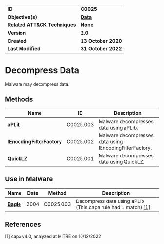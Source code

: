 <table>
<tr>
<td><b>ID</b></td>
<td><b>C0025</b></td>
</tr>
<tr>
<td><b>Objective(s)</b></td>
<td><b><a href="../data">Data</a></b></td>
</tr>
<tr>
<td><b>Related ATT&CK Techniques</b></td>
<td><b>None</b></td>
</tr>
<tr>
<td><b>Version</b></td>
<td><b>2.0</b></td>
</tr>
<tr>
<td><b>Created</b></td>
<td><b>13 October 2020</b></td>
</tr>
<tr>
<td><b>Last Modified</b></td>
<td><b>31 October 2022</b></td>
</tr>
</table>


# Decompress Data

Malware may decompress data.

## Methods

|Name|ID|Description|
|---|---|---|
|**aPLib**|C0025.003|Malware decompresses data using aPLib.|
|**IEncodingFilterFactory**|C0025.002|Malware decompresses data using IEncodingFilterFactory.|
|**QuickLZ**|C0025.001|Malware decompresses data using QuickLZ.|

## Use in Malware

|Name|Date|Method|Description|
|---|---|---|---|
|[**Bagle**](../xample-malware/bagle.md)|2004|C0025.003|Decompress data using aPLib (This capa rule had 1 match) [[1]](#1) |

## References

<a name="1">[1]</a> capa v4.0, analyzed at MITRE on 10/12/2022

